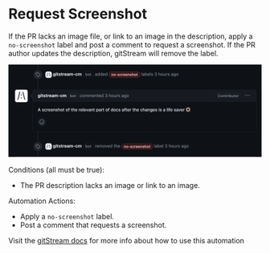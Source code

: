 # Request Screenshot
If the PR lacks an image file, or link to an image in the description, apply a `no-screenshot` label and post a comment to request a screenshot. If the PR author updates the description, gitStream will remove the label.

![Request Screenshot](request-screenshot.png)

Conditions (all must be true):
* The PR description lacks an image or link to an image.

Automation Actions:
* Apply a `no-screenshot` label.
* Post a comment that requests a screenshot.

Visit the [gitStream docs](https://docs.gitstream.cm/) for more info about how to use this automation



